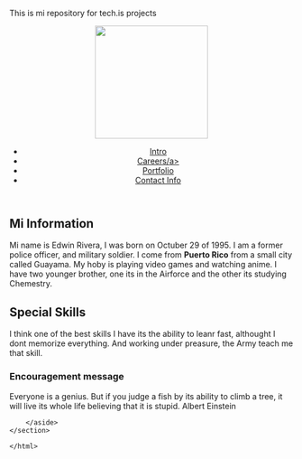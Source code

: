 This is mi repository for tech.is projects
<html>
<head>
	<meta charset="UFF-8">
	<title>Mi first Web Page</title>
	<link rel="stylesheet" type="text/css" href="/Users/lilianarodriguez/Documents/project html/css/project1.css">

</head>
<body>
<header><div><img src="file:///Users/lilianarodriguez/Documents/project%20html/picture1.jpg" / height= "200" width="200"></div>
<nav>
	<ul>
		<li><a href="#">Intro</a></li>
		<li><a href="#">Careers/a></li>
		<li><a href="#">Portfolio</a></li>
		<li><a href="#">Contact Info</a></li>
	
</ul>
</nav>
</header>

<section class="wrapper">
	<section class="main">
		<article>
			<h2>Mi Information</h2>
			<p>Mi name is Edwin Rivera, I was born on Octuber 29 of 1995. I am a former police officer, and military soldier. I come from <strong>Puerto Rico</strong> from a small city called Guayama. My hoby is playing video games and watching anime. I have two younger brother, one its in the Airforce and the other its studying Chemestry.</p>
		</article>
		<article>
			<h2>Special Skills</h2>
			<p>I think one of the best skills I have its the ability to leanr fast, althought I dont memorize everything. And working under preasure, the Army teach me that skill. </p>
		</article>
		<aside>
			<h3>Encouragement message</h3>
			<p>Everyone is a genius. But if you judge a fish by its ability to climb a tree, it will live its whole life believing that it is stupid.
			Albert Einstein</p>
			
		</aside>
	</section>

</section>
</body>


	</html>
